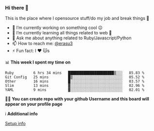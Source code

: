 ### Hi there 👋
This is the place where I opensource stuff/do my job and break things :rofl:

- 🔭 I’m currently working on something cool :wink:
- 🌱 I’m currently learning all things related to web 🤪
- 💬 Ask me about anything related to Ruby/Javascript/Python
- 📫 How to reach me: [@erasu3](https://t.me/erasu3)
- ⚡ Fun fact: I :heart: :cat:s

📊 **This week I spent my time on**
<!--START_SECTION:waka-->
```text
Ruby         6 hrs 34 mins   █████████████████████▒░░░   85.83 % 
Git Config   25 mins         █▒░░░░░░░░░░░░░░░░░░░░░░░   05.52 % 
Other        16 mins         █░░░░░░░░░░░░░░░░░░░░░░░░   03.57 % 
Slim         13 mins         ▓░░░░░░░░░░░░░░░░░░░░░░░░   02.96 % 
YAML         9 mins          ▓░░░░░░░░░░░░░░░░░░░░░░░░   02.01 % 
```
<!--END_SECTION:waka-->

👨‍🏫 **You can create repo with your github Username and this board will appear on your profile page**


ℹ️ **Additional info**

[Setup info](https://github.com/13LD/13LD/blob/master/SETUP.md)
